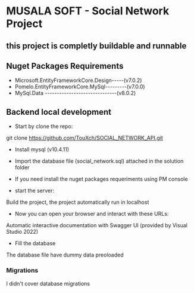 # MUSALA SOFT - Social Network Project

## this project is completly buildable and runnable

## Nuget Packages Requirements

* Microsoft.EntityFrameworkCore.Design-----(v7.0.2)
* Pomelo.EntityFrameworkCore.MySql---------(v7.0.0)
* MySql.Data ------------------------------(v8.0.2)

## Backend local development

* Start by clone the repo:

git clone https://github.com/TouXch/SOCIAL_NETWORK_API.git

* Install mysql (v10.4.11)
* Import the database file (social_network.sql) attached in the solution folder
* If you need install the nuget packages requeriments using PM console

* start the server:

Build the project, the project automatically run in localhost

* Now you can open your browser and interact with these URLs:

Automatic interactive documentation with Swagger UI (provided by Visual Studio 2022)

* Fill the database

The database file have dummy data preoloaded

### Migrations

I didn't cover database migrations
